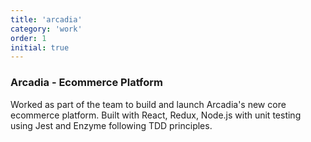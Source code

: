 ```yaml
---
title: 'arcadia'
category: 'work'
order: 1
initial: true
---
```


<h3>Arcadia - Ecommerce Platform</h3>

Worked as part of the team to build and launch Arcadia's new core ecommerce platform. Built with React, Redux, Node.js with unit testing using Jest and Enzyme following TDD principles.
